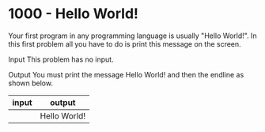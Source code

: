 # 1000 - Hello World!

Your first program in any programming language is usually "Hello World!". In this first problem all you have to do is print this message on the screen.

Input
This problem has no input.

Output
You must print the message Hello World! and then the endline as shown below.

|    input   |    output  |
|------------|------------|
|            |Hello World!|
